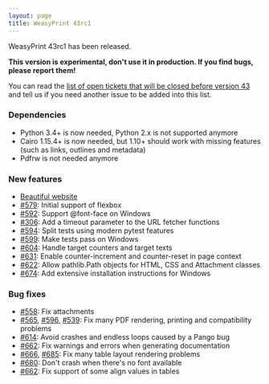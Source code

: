 ```yaml
---
layout: page
title: WeasyPrint 43rc1
---
```


WeasyPrint 43rc1 has been released.

**This version is experimental, don't use it in production. If you find bugs,
please report them!**

You can read the [list of open tickets that will be closed before version
43](https://github.com/Kozea/WeasyPrint/milestone/10) and tell us if you need
another issue to be added into this list.

### Dependencies

* Python 3.4+ is now needed, Python 2.x is not supported anymore
* Cairo 1.15.4+ is now needed, but 1.10+ should work with missing features
  (such as links, outlines and metadata)
* Pdfrw is not needed anymore

### New features

* [Beautiful website](https://weasyprint.org)
* [#579](https://github.com/Kozea/WeasyPrint/issues/579):
  Initial support of flexbox
* [#592](https://github.com/Kozea/WeasyPrint/pull/592):
  Support @font-face on Windows
* [#306](https://github.com/Kozea/WeasyPrint/issues/306):
  Add a timeout parameter to the URL fetcher functions
* [#594](https://github.com/Kozea/WeasyPrint/pull/594):
  Split tests using modern pytest features
* [#599](https://github.com/Kozea/WeasyPrint/pull/599):
  Make tests pass on Windows
* [#604](https://github.com/Kozea/WeasyPrint/pull/604):
  Handle target counters and target texts
* [#631](https://github.com/Kozea/WeasyPrint/pull/631):
  Enable counter-increment and counter-reset in page context
* [#622](https://github.com/Kozea/WeasyPrint/issues/622):
  Allow pathlib.Path objects for HTML, CSS and Attachment classes
* [#674](https://github.com/Kozea/WeasyPrint/issues/674):
  Add extensive installation instructions for Windows

### Bug fixes

* [#558](https://github.com/Kozea/WeasyPrint/issues/558):
  Fix attachments
* [#565](https://github.com/Kozea/WeasyPrint/issues/565),
  [#596](https://github.com/Kozea/WeasyPrint/issues/596),
  [#539](https://github.com/Kozea/WeasyPrint/issues/539):
  Fix many PDF rendering, printing and compatibility problems
* [#614](https://github.com/Kozea/WeasyPrint/issues/614):
  Avoid crashes and endless loops caused by a Pango bug
* [#662](https://github.com/Kozea/WeasyPrint/pull/662):
  Fix warnings and errors when generating documentation
* [#666](https://github.com/Kozea/WeasyPrint/issues/666),
  [#685](https://github.com/Kozea/WeasyPrint/issues/685):
  Fix many table layout rendering problems
* [#680](https://github.com/Kozea/WeasyPrint/pull/680):
  Don't crash when there's no font available
* [#662](https://github.com/Kozea/WeasyPrint/pull/662):
  Fix support of some align values in tables
